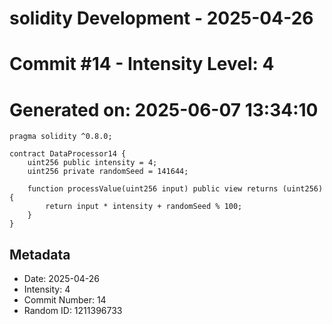 ﻿# solidity Development - 2025-04-26
# Commit #14 - Intensity Level: 4
# Generated on: 2025-06-07 13:34:10
```solidity
pragma solidity ^0.8.0;

contract DataProcessor14 {
    uint256 public intensity = 4;
    uint256 private randomSeed = 141644;

    function processValue(uint256 input) public view returns (uint256) {
        return input * intensity + randomSeed % 100;
    }
}
```
## Metadata
- Date: 2025-04-26
- Intensity: 4
- Commit Number: 14
- Random ID: 1211396733
